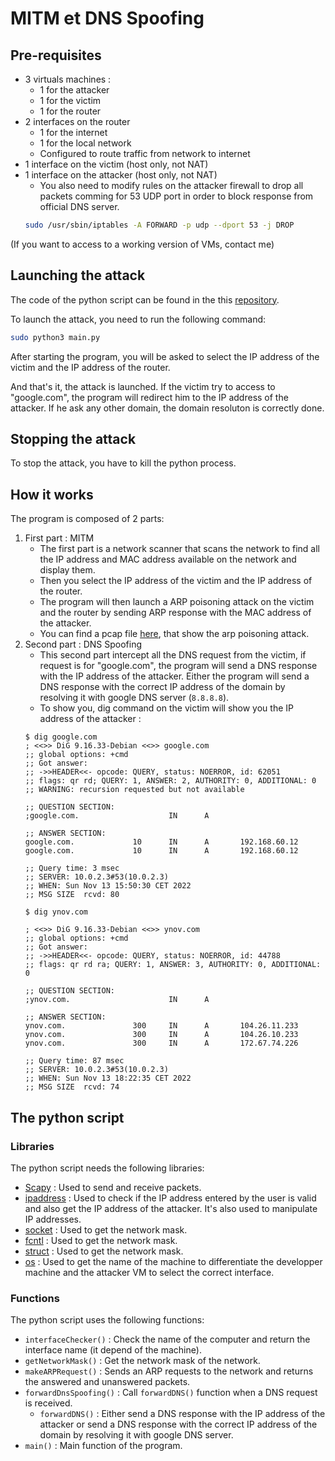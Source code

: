 # MITM et DNS Spoofing

## Pre-requisites

* 3 virtuals machines :
    * 1 for the attacker
    * 1 for the victim
    * 1 for the router
* 2 interfaces on the router
    * 1 for the internet
    * 1 for the local network
    * Configured to route traffic from network to internet
* 1 interface on the victim (host only, not NAT)
* 1 interface on the attacker (host only, not NAT)
    * You also need to modify rules on the attacker firewall to drop all packets comming for 53 UDP port in order to block response from official DNS server.
    ```bash
    sudo /usr/sbin/iptables -A FORWARD -p udp --dport 53 -j DROP
    ```

(If you want to access to a working version of VMs, contact me)

## Launching the attack

The code of the python script can be found in the this [repository](https://github.com/Wiibleyde/MITM). 

To launch the attack, you need to run the following command:
```bash
sudo python3 main.py
```

After starting the program, you will be asked to select the IP address of the victim and the IP address of the router.

And that's it, the attack is launched.
If the victim try to access to "google.com", the program will redirect him to the IP address of the attacker. If he ask any other domain, the domain resoluton is correctly done.

## Stopping the attack

To stop the attack, you have to kill the python process.

## How it works

The program is composed of 2 parts:
1) First part : MITM
    - The first part is a network scanner that scans the network to find all the IP address and MAC address available on the network and display them.
    - Then you select the IP address of the victim and the IP address of the router.
    - The program will then launch a ARP poisoning attack on the victim and the router by sending ARP response with the MAC address of the attacker.
    - You can find a pcap file [here](./assets/arp_poisoning.pcap), that show the arp poisoning attack.
2) Second part : DNS Spoofing
    - This second part intercept all the DNS request from the victim, if request is for "google.com", the program will send a DNS response with the IP address of the attacker. Either the program will send a DNS response with the correct IP address of the domain by resolving it with google DNS server (`8.8.8.8`). 
    - To show you, dig command on the victim will show you the IP address of the attacker :
    ```
    $ dig google.com
    ; <<>> DiG 9.16.33-Debian <<>> google.com
    ;; global options: +cmd
    ;; Got answer:
    ;; ->>HEADER<<- opcode: QUERY, status: NOERROR, id: 62051
    ;; flags: qr rd; QUERY: 1, ANSWER: 2, AUTHORITY: 0, ADDITIONAL: 0
    ;; WARNING: recursion requested but not available

    ;; QUESTION SECTION:
    ;google.com.                    IN      A

    ;; ANSWER SECTION:
    google.com.             10      IN      A       192.168.60.12
    google.com.             10      IN      A       192.168.60.12

    ;; Query time: 3 msec
    ;; SERVER: 10.0.2.3#53(10.0.2.3)
    ;; WHEN: Sun Nov 13 15:50:30 CET 2022
    ;; MSG SIZE  rcvd: 80
    ```
    ```
    $ dig ynov.com

    ; <<>> DiG 9.16.33-Debian <<>> ynov.com
    ;; global options: +cmd
    ;; Got answer:
    ;; ->>HEADER<<- opcode: QUERY, status: NOERROR, id: 44788
    ;; flags: qr rd ra; QUERY: 1, ANSWER: 3, AUTHORITY: 0, ADDITIONAL: 0

    ;; QUESTION SECTION:
    ;ynov.com.                      IN      A

    ;; ANSWER SECTION:
    ynov.com.               300     IN      A       104.26.11.233
    ynov.com.               300     IN      A       104.26.10.233
    ynov.com.               300     IN      A       172.67.74.226

    ;; Query time: 87 msec
    ;; SERVER: 10.0.2.3#53(10.0.2.3)
    ;; WHEN: Sun Nov 13 18:22:35 CET 2022
    ;; MSG SIZE  rcvd: 74
    ```
## The python script

### Libraries

The python script needs the following libraries:
- [Scapy](https://scapy.net/) : Used to send and receive packets. 
- [ipaddress](https://docs.python.org/3/library/ipaddress.html) : Used to check if the IP address entered by the user is valid and also get the IP address of the attacker. It's also used to manipulate IP addresses.
- [socket](https://docs.python.org/3/library/socket.html) : Used to get the network mask.
- [fcntl](https://docs.python.org/3/library/fcntl.html) : Used to get the network mask.
- [struct](https://docs.python.org/3/library/struct.html) : Used to get the network mask.
- [os](https://docs.python.org/3/library/os.html) : Used to get the name of the machine to differentiate the developper machine and the attacker VM to select the correct interface.

### Functions

The python script uses the following functions:
- `interfaceChecker()` : Check the name of the computer and return the interface name (it depend of the machine).
- `getNetworkMask()` : Get the network mask of the network.
- `makeARPRequest()` : Sends an ARP requests to the network and returns the answered and unanswered packets.
- `forwardDnsSpoofing()` : Call `forwardDNS()` function when a DNS request is received.
    - `forwardDNS()` : Either send a DNS response with the IP address of the attacker or send a DNS response with the correct IP address of the domain by resolving it with google DNS server.
- `main()` : Main function of the program.